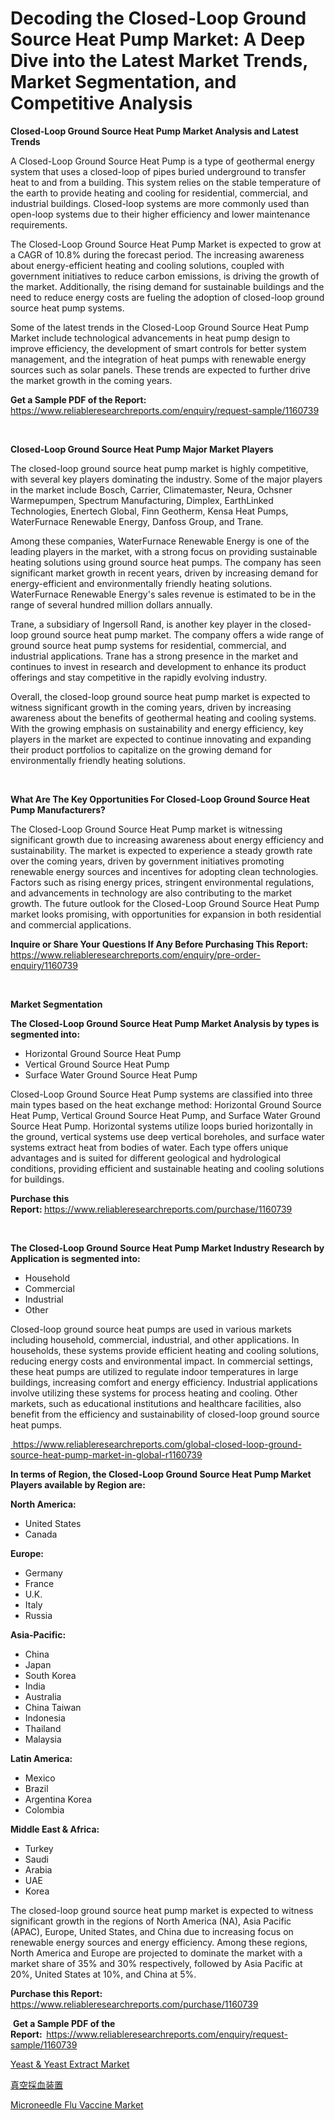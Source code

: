 <p><h1>Decoding the Closed-Loop Ground Source Heat Pump Market: A Deep Dive into the Latest Market Trends, Market Segmentation, and Competitive Analysis</h1></p><p><strong>Closed-Loop Ground Source Heat Pump Market Analysis and Latest Trends</strong></p>
<p><p>A Closed-Loop Ground Source Heat Pump is a type of geothermal energy system that uses a closed-loop of pipes buried underground to transfer heat to and from a building. This system relies on the stable temperature of the earth to provide heating and cooling for residential, commercial, and industrial buildings. Closed-loop systems are more commonly used than open-loop systems due to their higher efficiency and lower maintenance requirements.</p><p>The Closed-Loop Ground Source Heat Pump Market is expected to grow at a CAGR of 10.8% during the forecast period. The increasing awareness about energy-efficient heating and cooling solutions, coupled with government initiatives to reduce carbon emissions, is driving the growth of the market. Additionally, the rising demand for sustainable buildings and the need to reduce energy costs are fueling the adoption of closed-loop ground source heat pump systems.</p><p>Some of the latest trends in the Closed-Loop Ground Source Heat Pump Market include technological advancements in heat pump design to improve efficiency, the development of smart controls for better system management, and the integration of heat pumps with renewable energy sources such as solar panels. These trends are expected to further drive the market growth in the coming years.</p></p>
<p><strong>Get a Sample PDF of the Report:&nbsp;</strong> <a href="https://www.reliableresearchreports.com/enquiry/request-sample/1160739">https://www.reliableresearchreports.com/enquiry/request-sample/1160739</a></p>
<p>&nbsp;</p>
<p><strong>Closed-Loop Ground Source Heat Pump Major Market Players</strong></p>
<p><p>The closed-loop ground source heat pump market is highly competitive, with several key players dominating the industry. Some of the major players in the market include Bosch, Carrier, Climatemaster, Neura, Ochsner Warmepumpen, Spectrum Manufacturing, Dimplex, EarthLinked Technologies, Enertech Global, Finn Geotherm, Kensa Heat Pumps, WaterFurnace Renewable Energy, Danfoss Group, and Trane.</p><p>Among these companies, WaterFurnace Renewable Energy is one of the leading players in the market, with a strong focus on providing sustainable heating solutions using ground source heat pumps. The company has seen significant market growth in recent years, driven by increasing demand for energy-efficient and environmentally friendly heating solutions. WaterFurnace Renewable Energy's sales revenue is estimated to be in the range of several hundred million dollars annually.</p><p>Trane, a subsidiary of Ingersoll Rand, is another key player in the closed-loop ground source heat pump market. The company offers a wide range of ground source heat pump systems for residential, commercial, and industrial applications. Trane has a strong presence in the market and continues to invest in research and development to enhance its product offerings and stay competitive in the rapidly evolving industry.</p><p>Overall, the closed-loop ground source heat pump market is expected to witness significant growth in the coming years, driven by increasing awareness about the benefits of geothermal heating and cooling systems. With the growing emphasis on sustainability and energy efficiency, key players in the market are expected to continue innovating and expanding their product portfolios to capitalize on the growing demand for environmentally friendly heating solutions.</p></p>
<p>&nbsp;</p>
<p><strong>What Are The Key Opportunities For Closed-Loop Ground Source Heat Pump Manufacturers?</strong></p>
<p><p>The Closed-Loop Ground Source Heat Pump market is witnessing significant growth due to increasing awareness about energy efficiency and sustainability. The market is expected to experience a steady growth rate over the coming years, driven by government initiatives promoting renewable energy sources and incentives for adopting clean technologies. Factors such as rising energy prices, stringent environmental regulations, and advancements in technology are also contributing to the market growth. The future outlook for the Closed-Loop Ground Source Heat Pump market looks promising, with opportunities for expansion in both residential and commercial applications.</p></p>
<p><strong>Inquire or Share Your Questions If Any Before Purchasing This Report:</strong> <a href="https://www.reliableresearchreports.com/enquiry/pre-order-enquiry/1160739">https://www.reliableresearchreports.com/enquiry/pre-order-enquiry/1160739</a></p>
<p>&nbsp;</p>
<p><strong>Market Segmentation</strong></p>
<p><strong>The Closed-Loop Ground Source Heat Pump Market Analysis by types is segmented into:</strong></p>
<p><ul><li>Horizontal Ground Source Heat Pump</li><li>Vertical Ground Source Heat Pump</li><li>Surface Water Ground Source Heat Pump</li></ul></p>
<p><p>Closed-Loop Ground Source Heat Pump systems are classified into three main types based on the heat exchange method: Horizontal Ground Source Heat Pump, Vertical Ground Source Heat Pump, and Surface Water Ground Source Heat Pump. Horizontal systems utilize loops buried horizontally in the ground, vertical systems use deep vertical boreholes, and surface water systems extract heat from bodies of water. Each type offers unique advantages and is suited for different geological and hydrological conditions, providing efficient and sustainable heating and cooling solutions for buildings.</p></p>
<p><strong>Purchase this Report:&nbsp;</strong><a href="https://www.reliableresearchreports.com/purchase/1160739">https://www.reliableresearchreports.com/purchase/1160739</a></p>
<p>&nbsp;</p>
<p><strong>The Closed-Loop Ground Source Heat Pump Market Industry Research by Application is segmented into:</strong></p>
<p><ul><li>Household</li><li>Commercial</li><li>Industrial</li><li>Other</li></ul></p>
<p><p>Closed-loop ground source heat pumps are used in various markets including household, commercial, industrial, and other applications. In households, these systems provide efficient heating and cooling solutions, reducing energy costs and environmental impact. In commercial settings, these heat pumps are utilized to regulate indoor temperatures in large buildings, increasing comfort and energy efficiency. Industrial applications involve utilizing these systems for process heating and cooling. Other markets, such as educational institutions and healthcare facilities, also benefit from the efficiency and sustainability of closed-loop ground source heat pumps.</p></p>
<p><a href="https://www.reliableresearchreports.com/global-closed-loop-ground-source-heat-pump-market-in-global-r1160739">&nbsp;https://www.reliableresearchreports.com/global-closed-loop-ground-source-heat-pump-market-in-global-r1160739</a></p>
<p><strong>In terms of Region, the Closed-Loop Ground Source Heat Pump Market Players available by Region are:</strong></p>
<p>
    <p> <strong> North America: </strong>
        <ul>
            <li>United States</li>
            <li>Canada</li>
        </ul>
        </p> 
    <p> <strong> Europe: </strong>
        <ul>
            <li>Germany</li>
            <li>France</li>
            <li>U.K.</li>
            <li>Italy</li>
            <li>Russia</li>
        </ul>
        </p> 
    <p> <strong> Asia-Pacific: </strong>
        <ul>
            <li>China</li>
            <li>Japan</li>
            <li>South Korea</li>
            <li>India</li>
            <li>Australia</li>
            <li>China Taiwan</li>
            <li>Indonesia</li>
            <li>Thailand</li>
            <li>Malaysia</li>
        </ul>
        </p> 
    <p> <strong> Latin America: </strong>
        <ul>
            <li>Mexico</li>
            <li>Brazil</li>
            <li>Argentina Korea</li>
            <li>Colombia</li>
        </ul>
        </p> 
    <p> <strong> Middle East & Africa: </strong>
        <ul>
            <li>Turkey</li>
            <li>Saudi</li>
            <li>Arabia</li>
            <li>UAE</li>
            <li>Korea</li>
        </ul>
    </p>
    </p>
<p><p>The closed-loop ground source heat pump market is expected to witness significant growth in the regions of North America (NA), Asia Pacific (APAC), Europe, United States, and China due to increasing focus on renewable energy sources and energy efficiency. Among these regions, North America and Europe are projected to dominate the market with a market share of 35% and 30% respectively, followed by Asia Pacific at 20%, United States at 10%, and China at 5%.</p></p>
<p><strong>Purchase this Report: </strong><a href="https://www.reliableresearchreports.com/purchase/1160739">https://www.reliableresearchreports.com/purchase/1160739</a></p>
<p>&nbsp;<strong>Get a Sample PDF of the Report:&nbsp;&nbsp;</strong><a href="https://www.reliableresearchreports.com/enquiry/request-sample/1160739">https://www.reliableresearchreports.com/enquiry/request-sample/1160739</a></p>
<p><strong></strong></p>
<p><p><a href="https://github.com/seekum/Market-Research-Report-List-2/blob/main/yeast-yeast-extract-market.md">Yeast & Yeast Extract Market</a></p><p><a href="https://github.com/RudyBoyer2017/Market-Research-Report-List-1/blob/main/897031488784.md">真空採血装置</a></p><p><a href="https://view.publitas.com/reportprime-1/microneedle-flu-vaccine-market-research-report-its-history-and-forecast-2024-to-2031/">Microneedle Flu Vaccine Market</a></p></p>